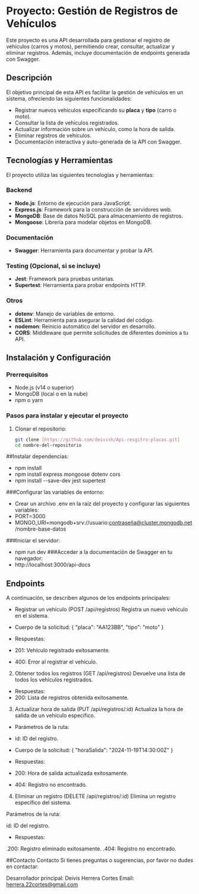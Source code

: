 # Proyecto: Gestión de Registros de Vehículos

Este proyecto es una API desarrollada para gestionar el registro de vehículos (carros y motos), permitiendo crear, consultar, actualizar y eliminar registros. Además, incluye documentación de endpoints generada con Swagger.

## Descripción

El objetivo principal de esta API es facilitar la gestión de vehículos en un sistema, ofreciendo las siguientes funcionalidades:

- Registrar nuevos vehículos especificando su **placa** y **tipo** (carro o moto).
- Consultar la lista de vehículos registrados.
- Actualizar información sobre un vehículo, como la hora de salida.
- Eliminar registros de vehículos.
- Documentación interactiva y auto-generada de la API con Swagger.

## Tecnologías y Herramientas

El proyecto utiliza las siguientes tecnologías y herramientas:

### Backend
- **Node.js**: Entorno de ejecución para JavaScript.
- **Express.js**: Framework para la construcción de servidores web.
- **MongoDB**: Base de datos NoSQL para almacenamiento de registros.
- **Mongoose**: Librería para modelar objetos en MongoDB.
  
### Documentación
- **Swagger**: Herramienta para documentar y probar la API.

### Testing (Opcional, si se incluye)
- **Jest**: Framework para pruebas unitarias.
- **Supertest**: Herramienta para probar endpoints HTTP.

### Otros
- **dotenv**: Manejo de variables de entorno.
- **ESLint**: Herramienta para asegurar la calidad del código.
- **nodemon**: Reinicio automático del servidor en desarrollo.
- **CORS**: Middleware que permite solicitudes de diferentes dominios a tu API.

## Instalación y Configuración

### Prerrequisitos

- Node.js (v14 o superior)
- MongoDB (local o en la nube)
- npm o yarn

### Pasos para instalar y ejecutar el proyecto

1. Clonar el repositorio:

   ```bash
   git clone [https://github.com/deivish/Api-resgitro-placas.git]
   cd nombre-del-repositorio

##Instalar dependencias:
- npm install
- npm install express mongoose dotenv cors
- npm install --save-dev jest supertest
  
###Configurar las variables de entorno:
- Crear un archivo .env en la raíz del proyecto y configurar las siguientes variables:
- PORT=3000
- MONGO_URI=mongodb+srv://usuario:contraseña@cluster.mongodb.net/nombre-base-datos

###Iniciar el servidor:
- npm run dev
###Acceder a la documentación de Swagger en tu navegador:
- http://localhost:3000/api-docs

## Endpoints
A continuación, se describen algunos de los endpoints principales:
- Registrar un vehículo (POST /api/registros)
Registra un nuevo vehículo en el sistema.
- Cuerpo de la solicitud:
{
  "placa": "AA123BB",
  "tipo": "moto"
}

- Respuestas:

- 201: Vehículo registrado exitosamente.
- 400: Error al registrar el vehículo.

2. Obtener todos los registros (GET /api/registros)
Devuelve una lista de todos los vehículos registrados.

- Respuestas:
- 200: Lista de registros obtenida exitosamente.

3. Actualizar hora de salida (PUT /api/registros/:id)
Actualiza la hora de salida de un vehículo específico.

- Parámetros de la ruta:

- id: ID del registro.
- Cuerpo de la solicitud:
{
  "horaSalida": "2024-11-19T14:30:00Z"
}
- Respuestas:

- 200: Hora de salida actualizada exitosamente.
- 404: Registro no encontrado.

4. Eliminar un registro (DELETE /api/registros/:id)
   Elimina un registro específico del sistema.

Parámetros de la ruta:

id: ID del registro.
- Respuestas:

.200: Registro eliminado exitosamente.
.404: Registro no encontrado.

##Contacto
Contacto
Si tienes preguntas o sugerencias, por favor no dudes en contactar:

Desarrollador principal: Deivis Herrera Cortes
Email: herrera.22cortes@gmail.com
